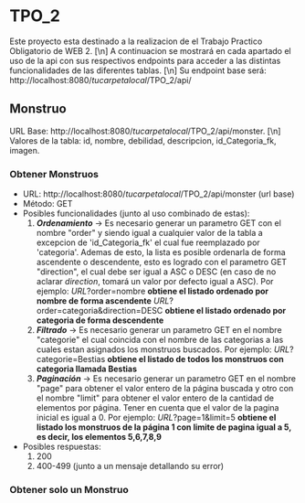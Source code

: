 # TPO_2

Este proyecto esta destinado a la realizacion de el Trabajo Practico Obligatorio de WEB 2. [\n]
A continuacion se mostrará en cada apartado el uso de la api con sus respectivos endpoints para acceder a las distintas funcionalidades de las diferentes tablas. [\n]
Su endpoint base será: http://localhost:8080/*tucarpetalocal*/TPO_2/api/

## Monstruo 

URL Base: http://localhost:8080/*tucarpetalocal*/TPO_2/api/monster. [\n]
Valores de la tabla: id, nombre, debilidad, descripcion, id_Categoria_fk, imagen.

### Obtener Monstruos

* URL: http://localhost:8080/*tucarpetalocal*/TPO_2/api/monster (url base)
* Método: GET
* Posibles funcionalidades (junto al uso combinado de estas): 
    1. ***Ordenamiento*** -> Es necesario generar un parametro GET con el nombre "order" y siendo igual a cualquier valor de la tabla a excepcion de 'id_Categoria_fk' el cual fue reemplazado por 'categoria'. Ademas de esto, la lista es posible ordenarla de forma ascendente o descendente, esto es logrado con el parametro GET "direction", el cual debe ser igual a ASC o DESC (en caso de no aclarar *direction*, tomará un valor por defecto igual a ASC).
            Por ejemplo:
            *URL*?order=nombre  **obtiene el listado ordenado por nombre de forma ascendente**
            *URL*?order=categoria&direction=DESC  **obtiene el listado ordenado por categoria de forma descendente**
    2. ***Filtrado*** -> Es necesario generar un parametro GET en el nombre "categorie" el cual coincida con el nombre de las categorias a las cuales estan asignados los monstruos buscados.
            Por ejemplo:
            *URL*?categorie=Bestias  **obtiene el listado de todos los monstruos con categoria llamada Bestias**
    3. ***Paginación*** -> Es necesario generar un parametro GET en el nombre "page" para obtener el valor entero de la página buscada y otro con el nombre "limit" para obtener el valor entero de la cantidad de elementos por página. Tener en cuenta que el valor de la pagina inicial es igual a 0.
            Por ejemplo:
            *URL*?page=1&limit=5  **obtiene el listado los monstruos de la página 1 con limite de pagina igual a 5, es decir,   los elementos 5,6,7,8,9**
* Posibles respuestas: 
    1. 200 
    2. 400-499 (junto a un mensaje detallando su error)

### Obtener solo un Monstruo



